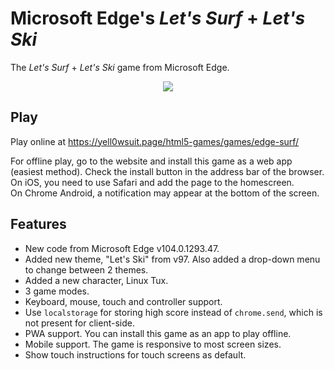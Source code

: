 # Microsoft Edge's *Let's Surf* + *Let's Ski*
The *Let's Surf* + *Let's Ski* game from Microsoft Edge.

<p align="center">
  <img src="https://i.imgur.com/9ybOdy7.png"/>
</p>

## Play
Play online at https://yell0wsuit.page/html5-games/games/edge-surf/

For offline play, go to the website and install this game as a web app (easiest method). Check the install button in the address bar of the browser.  
On iOS, you need to use Safari and add the page to the homescreen.  
On Chrome Android, a notification may appear at the bottom of the screen.

## Features
- New code from Microsoft Edge v104.0.1293.47.
- Added new theme, "Let's Ski" from v97. Also added a drop-down menu to change between 2 themes.
- Added a new character, Linux Tux.
- 3 game modes.
- Keyboard, mouse, touch and controller support.
- Use ``localstorage`` for storing high score instead of ``chrome.send``, which is not present for client-side.
- PWA support. You can install this game as an app to play offline.
- Mobile support. The game is responsive to most screen sizes.
- Show touch instructions for touch screens as default.
